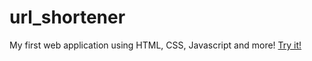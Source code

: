 # url_shortener
My first web application using HTML, CSS, Javascript and more!
[Try it!](https://luizferrazz.github.io/url_shortener/)
